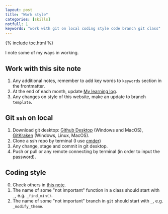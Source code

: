 ```yaml
---
layout: post
title: "Work style"
categories: [skills]
notfull: 1
keywords: "work with git on local coding style code branch git class"
---
```


{% include toc.html %}

I note some of my ways in working.

## Work with this site note

1. Any additional notes, remember to add key words to `keywords` section in the frontmatter.
2. At the end of each month, update [My learning log](/my-learning-log).
3. Any changes on style of this website, make an update to branch `template`.

## Git `ssh` on local

1. Download git desktop: [Github Desktop](https://desktop.github.com/) (Windows and MacOS), [GitKraken](https://www.gitkraken.com/download) (Windows, Linux, MacOS).
2. Clone a ssh repo by terminal (I use [cmder](https://cmder.net/))
3. Any change, stage and commit in git desktop.
4. Push or pull or any remote connecting by terminal (in order to input the password).

## Coding style

0. Check others in [this note](/pep-8).
1. The name of some "not important" function in a class should start with `_`, e.g. `_find_min()`.
2. The name of some "not important" branch in `git` should start with `_`, e.g. `_modify_theme`.